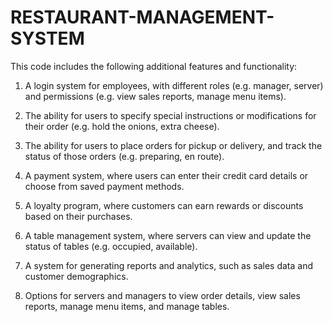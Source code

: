 # RESTAURANT-MANAGEMENT-SYSTEM

This code includes the following additional features and functionality:

1. A login system for employees, with different roles (e.g. manager, server) and permissions (e.g. view sales reports, manage menu items).

2. The ability for users to specify special instructions or modifications for their order (e.g. hold the onions, extra cheese).

3. The ability for users to place orders for pickup or delivery, and track the status of those orders (e.g. preparing, en route).

4. A payment system, where users can enter their credit card details or choose from saved payment methods.

5. A loyalty program, where customers can earn rewards or discounts based on their purchases.

6. A table management system, where servers can view and update the status of tables (e.g. occupied, available).

7. A system for generating reports and analytics, such as sales data and customer demographics.

8. Options for servers and managers to view order details, view sales reports, manage menu items, and manage tables.
